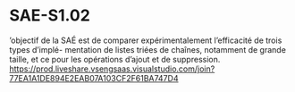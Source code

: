 # SAE-S1.02
’objectif de la SAÉ est de comparer expérimentalement l’efficacité de trois types d’implé- mentation de listes triées de chaînes, notamment de grande taille, et ce pour les opérations d’ajout et de suppression.
https://prod.liveshare.vsengsaas.visualstudio.com/join?77EA1A1DE894E2EAB07A103CF2F61BA747D4
